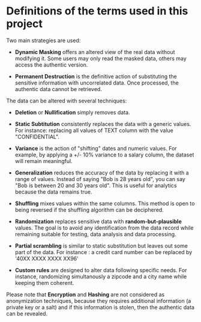 Definitions of the terms used in this project
==============================================================================


Two main strategies are used:

* **Dynamic Masking** offers an altered view of the real data without
  modifying it. Some users may only read the masked data, others may access
  the authentic version.

* **Permanent Destruction** is the definitive action of substituting the
  sensitive information with uncorrelated data. Once processed, the authentic
  data cannot be retrieved.

The data can be altered with several techniques:

* **Deletion** or **Nullification** simply removes data.

* **Static Subtitution** consistently replaces the data with a generic
   values. For instance: replacing all values of TEXT column with the value
   "CONFIDENTIAL".

* **Variance** is the action of "shifting" dates and numeric values. For
   example, by applying a +/- 10% variance to a salary column, the dataset will
   remain meaningful.

* **Generalization** reduces the accuracy of the data by replacing it with a
   range of values. Instead of saying "Bob is 28 years old", you can say "Bob
   is between 20 and 30 years old". This is useful for analytics because the
   data remains true.

* **Shuffling** mixes values within the same columns. This method is open to
   being reversed if the shuffling algorithm can be deciphered.

* **Randomization** replaces sensitive data with **random-but-plausible**
   values. The goal is to avoid any identification from the data record while
   remaining suitable for testing, data analysis and data processing.

* **Partial scrambling** is similar to static substitution but leaves out some
   part of the data. For instance : a credit card number can be replaced by
   '40XX XXXX XXXX XX96'

* **Custom rules** are designed to alter data following specific needs. For
   instance, randomizing simultanously a zipcode and a city name while keeping
   them coherent.

Please note that **Encryption** and **Hashing** are not considered as
anonymization techniques, because they requires additional information
(a private key or a salt) and if this information is stolen, then the authentic
data can be revealed.

